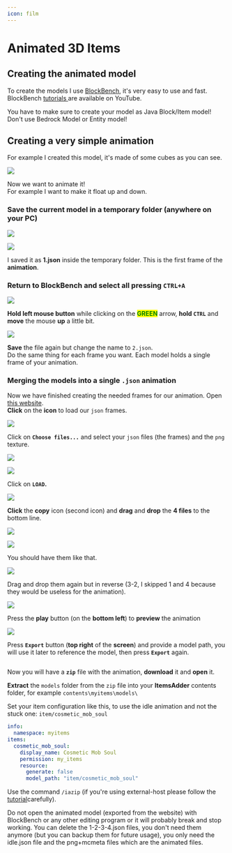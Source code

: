 ```yaml
---
icon: film
---
```


# Animated 3D Items

## Creating the animated model

To create the models I use [BlockBench](https://blockbench.net/), it's very easy to use and fast.\
BlockBench [tutorials ](https://www.youtube.com/results?search_query=blockbench+tutorial)are available on YouTube.


<Warning>
You have to make sure to create your model as Java Block/Item model! Don't use Bedrock Model or Entity model!

<img src="../../.gitbook/assets/immagine (89) (18).png" alt="" data-size="original" />
</Warning>


## Creating a very simple animation

For example I created this model, it's made of some cubes as you can see.

![](<../../.gitbook/assets/immagine (32).png>)

Now we want to animate it!\
For example I want to make it float up and down.

### **Save** the **current model** in a temporary folder (anywhere on your PC)

![](<../../.gitbook/assets/immagine (85).png>)

![](<../../.gitbook/assets/immagine (18).png>)

I saved it as **1.json** inside the temporary folder. This is the first frame of the **animation**.

### Return to **BlockBench** and select all pressing **`CTRL+A`**

![](<../../.gitbook/assets/immagine (78).png>)

**Hold left mouse button** while clicking on the <mark style="color:green;">**GREEN**</mark> arrow, **hold `CTRL`** and **move** the mouse **up** a little bit.

![](<../../.gitbook/assets/immagine (62).png>)

**Save** the file again but change the name to `2.json`.\
Do the same thing for each frame you want. Each model holds a single frame of your animation.

### Merging the models into a single `.json` animation

Now we have finished creating the needed frames for our animation. Open [this website](https://lonedev6.github.io/animated-models/).\
**Click** on the **icon** to load our `json` frames.

![](<../../.gitbook/assets/immagine (94).png>)

Click on **`Choose files...`** and select your `json` files (the frames) and the `png` texture.

![](<../../.gitbook/assets/immagine (29).png>)

![](<../../.gitbook/assets/immagine (63).png>)

Click on **`LOAD`.**

![](<../../.gitbook/assets/immagine (82).png>)

**Click** the **copy** icon (second icon) and **drag** and **drop** the **4 files** to the bottom line.

![](<../../.gitbook/assets/immagine (59).png>)

![](<../../.gitbook/assets/immagine (1).png>)

You should have them like that.

![](<../../.gitbook/assets/immagine (84).png>)

Drag and drop them again but in reverse (3-2, I skipped 1 and 4 because they would be useless for the animation).

![](<../../.gitbook/assets/immagine (100).png>)

Press the **play** button (on the **bottom left**) to **preview** the animation

![](https://i.imgur.com/zslbD0G.gif)

Press **`Export`** button (**top right** of the **screen**) and provide a model path, you will use it later to reference the model, then press **`Export`** again.

<img src="../../.gitbook/assets/image (246).png" alt="" />

Now you will have a **`zip`** file with the animation, **download** it and **open** it.

**Extract** the `models` folder from the `zip` file into your **ItemsAdder** contents folder, for example `contents\myitems\models\`

Set your item configuration like this, to use the idle animation and not the stuck one: `item/cosmetic_mob_soul`

```yaml
info:
  namespace: myitems
items:
  cosmetic_mob_soul:
    display_name: Cosmetic Mob Soul
    permission: my_items
    resource:
      generate: false
      model_path: "item/cosmetic_mob_soul"
```

Use the command `/iazip` (if you're using external-host please follow the [tutorial](../resourcepack-hosting/)carefully).


<Warning>
Do not open the animated model (exported from the website) with BlockBench or any other editing program or it will probably break and stop working.
</Warning>



<Note>
You can delete the 1-2-3-4.json files, you don't need them anymore (but you can backup them for future usage), you only need the idle.json file and the png+mcmeta files which are the animated files.
</Note>

